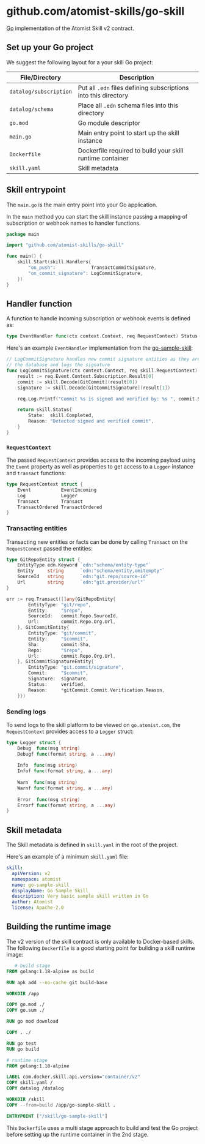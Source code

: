 # github.com/atomist-skills/go-skill

[Go](https://go.dev) implementation of the Atomist Skill v2 contract.

## Set up your Go project

We suggest the following layout for a your skill Go project:

| File/Directory         | Description                                                    |
| ---------------------- | -------------------------------------------------------------- |                                                           
| `datalog/subscription` | Put all `.edn` files defining subscriptions into this directory |
| `datalog/schema`       | Place all `.edn` schema files into this directory              |
| `go.mod`               | Go module descriptor                                           |
| `main.go`              | Main entry point to start up the skill instance                | 
| `Dockerfile`           | Dockerfile required to build your skill runtime container      |
| `skill.yaml`           | Skill metadata                                                 |

## Skill entrypoint

The `main.go` is the main entry point into your Go application.

In the `main` method you can start the skill instance passing a mapping of subscription
or webhook names to handler functions. 

```go
package main

import "github.com/atomist-skills/go-skill"

func main() {
	skill.Start(skill.Handlers{
		"on_push":             TransactCommitSignature,
		"on_commit_signature": LogCommitSignature,
	})
}
```
                                       
## Handler function

A function to handle incoming subscription or webhook events is defined as:

```go
type EventHandler func(ctx context.Context, req RequestContext) Status
```
                                                                  
Here's an example `EventHandler` implementation from the [go-sample-skill](https://github.com/atomist-skills/go-sample-skill):

```go
// LogCommitSignature handles new commit signature entities as they are transacted into
// the database and logs the signature
func LogCommitSignature(ctx context.Context, req skill.RequestContext) skill.Status {
	result := req.Event.Context.Subscription.Result[0]
	commit := skill.Decode[GitCommit](result[0])
	signature := skill.Decode[GitCommitSignature](result[1])

	req.Log.Printf("Commit %s is signed and verified by: %s ", commit.Sha, signature.Signature)

	return skill.Status{
		State:  skill.Completed,
		Reason: "Detected signed and verified commit",
	}
}
```

### `RequestContext`

The passed `RequestContext` provides access to the incoming payload using the `Event` property as well 
as properties to get access to a `Logger` instance and `transact` functions:

```go
type RequestContext struct {
	Event           EventIncoming
	Log             Logger
	Transact        Transact
	TransactOrdered TransactOrdered
}
```

### Transacting entities

Transacting new entities or facts can be done by calling `Transact` on the `RequestConext` passed the entities:

```go
type GitRepoEntity struct {
    EntityType edn.Keyword `edn:"schema/entity-type"`
    Entity     string      `edn:"schema/entity,omitempty"`
    SourceId   string      `edn:"git.repo/source-id"`
    Url        string      `edn:"git.provider/url"`
}

err := req.Transact([]any{GitRepoEntity{
		EntityType: "git/repo",
		Entity:     "$repo",
		SourceId:   commit.Repo.SourceId,
		Url:        commit.Repo.Org.Url,
	}, GitCommitEntity{
		EntityType: "git/commit",
		Entity:     "$commit",
		Sha:        commit.Sha,
		Repo:       "$repo",
		Url:        commit.Repo.Org.Url,
	}, GitCommitSignatureEntity{
		EntityType: "git.commit/signature",
		Commit:     "$commit",
		Signature:  signature,
		Status:     verified,
		Reason:     *gitCommit.Commit.Verification.Reason,
	}})
```

### Sending logs

To send logs to the skill platform to be viewed on `go.atomist.com`, the `RequestContext` provides access to a `Logger`
struct:

```go
type Logger struct {
    Debug  func(msg string)
    Debugf func(format string, a ...any)
    
    Info  func(msg string)
    Infof func(format string, a ...any)
    
    Warn  func(msg string)
    Warnf func(format string, a ...any)
    
    Error  func(msg string)
    Errorf func(format string, a ...any)
}
```

## Skill metadata

The Skill metadata is defined in `skill.yaml` in the root of the project. 

Here's an example of a minimum `skill.yaml` file:

```yaml
skill:
  apiVersion: v2
  namespace: atomist
  name: go-sample-skill
  displayName: Go Sample Skill
  description: Very basic sample skill written in Go
  author: Atomist
  license: Apache-2.0
```

## Building the runtime image

The v2 version of the skill contract is only available to Docker-based skills. The following `Dockerfile` 
is a good starting point for building a skill runtime image:

```dockerfile
   # build stage
FROM golang:1.18-alpine as build

RUN apk add --no-cache git build-base

WORKDIR /app

COPY go.mod ./
COPY go.sum ./

RUN go mod download

COPY . ./

RUN go test
RUN go build

# runtime stage
FROM golang:1.18-alpine

LABEL com.docker.skill.api.version="container/v2"
COPY skill.yaml /
COPY datalog /datalog

WORKDIR /skill
COPY --from=build /app/go-sample-skill .

ENTRYPOINT ["/skill/go-sample-skill"]
```

This `Dockerfile` uses a multi stage approach to build and test the Go project before 
setting up the runtime container in the 2nd stage.
 
